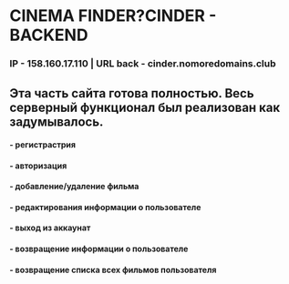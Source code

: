 # CINEMA FINDER?CINDER - BACKEND
### IP - 158.160.17.110 | URL back - cinder.nomoredomains.club
## Эта часть сайта готова полностью. Весь серверный функционал был реализован как задумывалось. 
#### - регистрастрия 
#### - авторизация
#### - добавление/удаление фильма
#### - редактирования информации о пользователе
#### - выход из аккаунат
#### - возвращение информации о пользователе
#### - возвращение списка всех фильмов пользователя
